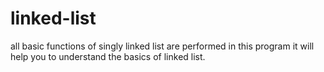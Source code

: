 # linked-list
all basic functions of singly linked list
are performed in this program 
it will help you to understand the basics of linked list.
